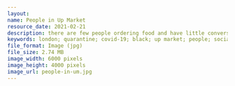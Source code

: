```yaml
---
layout: 
name: People in Up Market
resource_date: 2021-02-21
description: there are few people ordering food and have little conversation with their companion, following the social distancing rules.
keywords: london; quarantine; covid-19; black; up market; people; social distancing
file_format: Image (jpg)
file_size: 2.74 MB
image_width: 6000 pixels
image_height: 4000 pixels
image_url: people-in-um.jpg
---
```

